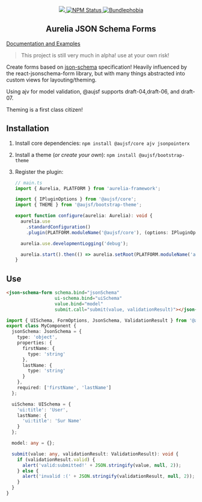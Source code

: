 
<p align="center">
  <a href="https://codecov.io/gh/jbockle/au-jsonschema-form">
    <img src="https://codecov.io/gh/jbockle/au-jsonschema-form/branch/master/graph/badge.svg" />
  </a>
  <a href="https://www.npmjs.com/package/@aujsf/core">
    <img alt="NPM Status" src="https://img.shields.io/npm/v/@aujsf/core.svg?style=flat">
  </a>
  <a href="https://bundlephobia.com/result?p=@aujsf/core">
    <img alt="Bundlephobia" src="https://img.shields.io/bundlephobia/minzip/@aujsf/core">
  </a>
</p>

<h2 align="center">Aurelia JSON Schema Forms</h2>

[Documentation and Examples](https://aujsf.jbockle.dev)

> This project is still very much in alpha! use at your own risk!

Create forms based on [json-schema](https://json-schema.org/) specification! Heavily influenced by the react-jsonschema-form library, but with many things abstracted into custom views for layouting/theming. 

Using ajv for model validation, @aujsf supports draft-04,draft-06, and draft-07.

Theming is a first class citizen!

## Installation

1. Install core dependencies: `npm install @aujsf/core ajv jsonpointerx`
1. Install a theme (*or create your own*): `npm install @aujsf/bootstrap-theme`
1. Register the plugin:  

    ```typescript
    // main.ts
    import { Aurelia, PLATFORM } from 'aurelia-framework';

    import { IPluginOptions } from '@aujsf/core';
    import { THEME } from '@aujsf/bootstrap-theme';

    export function configure(aurelia: Aurelia): void {
      aurelia.use
        .standardConfiguration()
        .plugin(PLATFORM.moduleName('@aujsf/core'), (options: IPluginOptions) => options.defaultTheme = THEME);

      aurelia.use.developmentLogging('debug');

      aurelia.start().then(() => aurelia.setRoot(PLATFORM.moduleName('app')));
    }
    ```

## Use

```html
<json-schema-form schema.bind="jsonSchema" 
                  ui-schema.bind="uiSchema"
                  value.bind="model"
                  submit.call="submit(value, validationResult)"></json-schema-form>
```

```typescript
import { UISchema, FormOptions, JsonSchema, ValidationResult } from '@aujsf/core';
export class MyComponent {
  jsonSchema: JsonSchema = {
    type: 'object',
    properties: {
      firstName: {
        type: 'string'
      },
      lastName: {
        type: 'string'
      }
    },
    required: ['firstName', 'lastName']
  };

  uiSchema: UISchema = {
    'ui:title': 'User',
    lastName: {
      'ui:title': 'Sur Name'
    }
  };

  model: any = {};

  submit(value: any, validationResult: ValidationResult): void {
    if (validationResult.valid) {
      alert('valid:submitted!' + JSON.stringify(value, null, 2));
    } else {
      alert('invalid :(' + JSON.stringify(validationResult, null, 2));
    }
  }
}
```
